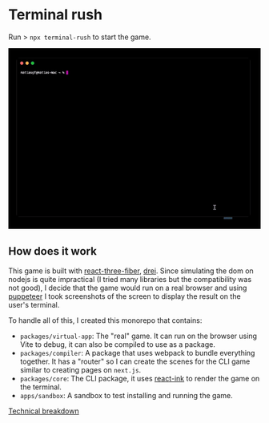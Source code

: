 # Terminal rush

Run > `npx terminal-rush` to start the game.

<p align="center">
  <img src="./preview.gif" alt="Terminal Rush Demo" width="600">
</p>

## How does it work

This game is built with [react-three-fiber](https://github.com/pmndrs/react-three-fiber), [drei](https://github.com/pmndrs/drei). Since simulating the dom on nodejs is quite impractical (I tried many libraries but the compatibility was not good), I decide that the game would run on a real browser and using [puppeteer](https://github.com/puppeteer/puppeteer) I took screenshots of the screen to display the result on the user's terminal.

To handle all of this, I created this monorepo that contains:

- `packages/virtual-app`: The "real" game. It can run on the browser using Vite to debug, it can also be compiled to use as a package.
- `packages/compiler`: A package that uses webpack to bundle everything together. It has a "router" so I can create the scenes for the CLI game similar to creating pages on `next.js`.
- `packages/core`: The CLI package, it uses [react-ink](https://github.com/vadimdemedes/ink) to render the game on the terminal.
- `apps/sandbox`: A sandbox to test installing and running the game.

[Technical breakdown](https://x.com/matiNotFound/status/1840157741144273393)
